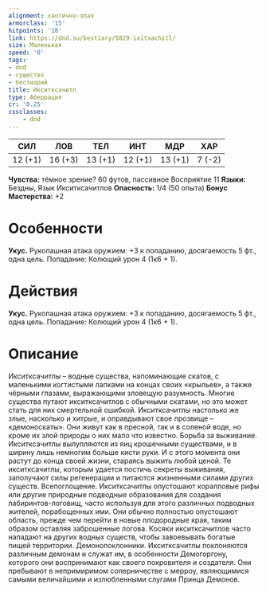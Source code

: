 ```yaml
---
alignment: хаотично-злая
armorclass: '15'
hitpoints: '18'
link: https://dnd.su/bestiary/5829-ixitxachitl/
size: Маленькая
speed: '0'
tags:
- dnd
- существо
- бестиарий
title: Икситксачитл
type: Аберрация
cr: '0.25'
cssclasses:
    - dnd
---
```



| СИЛ | ЛОВ | ТЕЛ | ИНТ | МДР | ХАР |
|---|---|---|---|---|---|
| 12 (+1) | 16 (+3) | 13 (+1) | 12 (+1) | 13 (+1) | 7 (-2) |
**Чувства:** тёмное зрение? 60 футов, пассивное Восприятие 11
**Языки:** Бездны, Язык Икситксачитлов
**Опасность:** 1/4 (50 опыта)
**Бонус Мастерства:** +2


# Особенности
**Укус.** Рукопашная атака оружием: +3 к попаданию, досягаемость 5 фт., одна цель. Попадание: Колющий урон 4 (1к6 + 1).


# Действия
**Укус.** Рукопашная атака оружием: +3 к попаданию, досягаемость 5 фт., одна цель. Попадание: Колющий урон 4 (1к6 + 1).


# Описание
Икситксачитлы – водные существа, напоминающие скатов, с маленькими когтистыми лапками на концах своих «крыльев», а также чёрными глазами, выражающими зловещую разумность. Многие существа путают икситксачитлов с обычными скатами, но это может стать для них смертельной ошибкой. Икситксачитлы настолько же злые, насколько и хитрые, и оправдывают свое прозвище – «демоноскаты». Они живут как в пресной, так и в соленой воде, но кроме их злой природы о них мало что известно. Борьба за выживание. Икситксачитлы вылупляются из яиц крошечными существами, и в ширину лишь немногим больше кисти руки. И с этого момента они растут до конца своей жизни, стараясь выжить любой ценой. Те икситксачитлы, которым удается постичь секреты выживания, заполучают силы регенерации и питаются жизненными силами других существ. Всепоглощение. Икситксачитлы опустошают коралловые рифы или другие природные подводные образования для создания лабиринтов-логовищ, часто используя для этого различных подводных жителей, порабощенных ими. Они обычно полностью опустошают область, прежде чем перейти в новые плодородные края, таким образом оставляя заброшенные логова. Косяки икситксачитлов часто нападают на других водных существ, чтобы завоевывать богатые пищей территории. Демонопоклонники. Икситксачитлы поклоняются различным демонам и служат им, в особенности Демогоргону, которого они воспринимают как своего покровителя и создателя. Они пребывают в непримиримом соперничестве с мерроу, являющимися самыми величайшими и излюбленными слугами Принца Демонов.